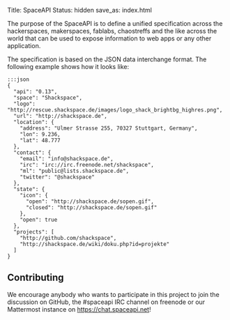 Title: SpaceAPI
Status: hidden
save_as: index.html

The purpose of the SpaceAPI is to define a unified specification across the
hackerspaces, makerspaces, fablabs, chaostreffs and the like across the world
that can be used to expose information to web apps or any other application.

The specification is based on the JSON data interchange format. The following
example shows how it looks like:

    :::json
    {
      "api": "0.13",
      "space": "Shackspace",
      "logo": "http://rescue.shackspace.de/images/logo_shack_brightbg_highres.png",
      "url": "http://shackspace.de",
      "location": {
        "address": "Ulmer Strasse 255, 70327 Stuttgart, Germany",
        "lon": 9.236,
        "lat": 48.777
      },
      "contact": {
        "email": "info@shackspace.de",
        "irc": "irc://irc.freenode.net/shackspace",
        "ml": "public@lists.shackspace.de",
        "twitter": "@shackspace"
      },
      "state": {
        "icon": {
          "open": "http://shackspace.de/sopen.gif",
          "closed": "http://shackspace.de/sopen.gif"
        },
        "open": true
      },
      "projects": [
        "http://github.com/shackspace",
        "http://shackspace.de/wiki/doku.php?id=projekte"
      ]
    }

## Contributing

We encourage anybody who wants to participate in this project to join the
discussion on GitHub, the #spaceapi IRC channel on freenode or our Mattermost
instance on <https://chat.spaceapi.net>!
